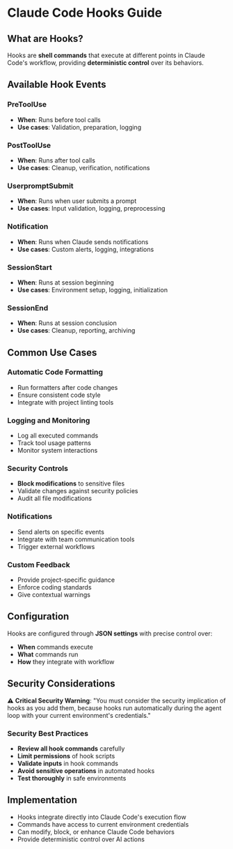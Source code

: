 # Claude Code Hooks Guide

## What are Hooks?
Hooks are **shell commands** that execute at different points in Claude Code's workflow, providing **deterministic control** over its behaviors.

## Available Hook Events

### PreToolUse
- **When**: Runs before tool calls
- **Use cases**: Validation, preparation, logging

### PostToolUse  
- **When**: Runs after tool calls
- **Use cases**: Cleanup, verification, notifications

### UserpromptSubmit
- **When**: Runs when user submits a prompt
- **Use cases**: Input validation, logging, preprocessing

### Notification
- **When**: Runs when Claude sends notifications
- **Use cases**: Custom alerts, logging, integrations

### SessionStart
- **When**: Runs at session beginning
- **Use cases**: Environment setup, logging, initialization

### SessionEnd
- **When**: Runs at session conclusion
- **Use cases**: Cleanup, reporting, archiving

## Common Use Cases

### Automatic Code Formatting
- Run formatters after code changes
- Ensure consistent code style
- Integrate with project linting tools

### Logging and Monitoring
- Log all executed commands
- Track tool usage patterns
- Monitor system interactions

### Security Controls
- **Block modifications** to sensitive files
- Validate changes against security policies
- Audit all file modifications

### Notifications
- Send alerts on specific events
- Integrate with team communication tools
- Trigger external workflows

### Custom Feedback
- Provide project-specific guidance
- Enforce coding standards
- Give contextual warnings

## Configuration
Hooks are configured through **JSON settings** with precise control over:
- **When** commands execute
- **What** commands run
- **How** they integrate with workflow

## Security Considerations
⚠️ **Critical Security Warning**:
"You must consider the security implication of hooks as you add them, because hooks run automatically during the agent loop with your current environment's credentials."

### Security Best Practices
- **Review all hook commands** carefully
- **Limit permissions** of hook scripts
- **Validate inputs** in hook commands
- **Avoid sensitive operations** in automated hooks
- **Test thoroughly** in safe environments

## Implementation
- Hooks integrate directly into Claude Code's execution flow
- Commands have access to current environment credentials
- Can modify, block, or enhance Claude Code behaviors
- Provide deterministic control over AI actions